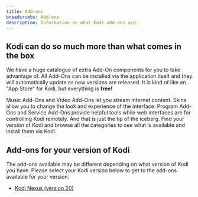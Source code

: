 ```yaml
---
title: Add-ons
breadcrumbs: Add-ons
description: Information on what Kodi add-ons are.
---
```


## Kodi can do so much more than what comes in the box

We have a huge catalogue of extra Add-On components for you to take advantage of. All Add-Ons can be installed via the application itself and they will automatically update as new versions are released. It is kind of like an "App Store" for Kodi, but everything is **free!**

Music Add-Ons and Video Add-Ons let you stream internet content. Skins allow you to change the look and experience of the interface. Program Add-Ons and Service Add-Ons provide helpful tools while web interfaces are for controlling Kodi remotely. And that is just the tip of the iceberg. Find your version of Kodi and browse all the categories to see what is available and install them via Kodi.

## Add-ons for your version of Kodi

The add-ons available may be different depending on what version of Kodi you have. Please select your Kodi version below to get to the add-ons available for your version.

- [Kodi Nexus (version 20)](/addons/nexus/)
